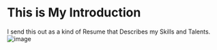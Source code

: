 <!-- note to self this is npm run deploy for github pages only. -->
<!-- The resume hub i on mybabb.com -->
# This is My Introduction

I send this out as a kind of Resume that Describes my Skills and Talents.
![image](https://fastweb.mybabb.com/images/MeReadmeResumeImage.jpg)
